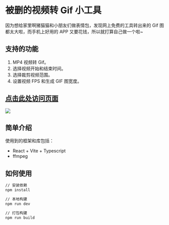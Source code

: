 # 被删的视频转 Gif 小工具

因为想给家里啊猪猫猫和小朋友们做表情包，发现网上免费的工具转出来的 Gif 图都太大啦，而手机上好用的 APP 又要花钱，所以就打算自己做一个啦~

## 支持的功能

1. MP4 视频转 Gif。
2. 选择视频开始和结束时间。
3. 选择裁剪视频范围。
4. 设置视频 FPS 和生成 GIF 图宽度。

## [点击此处访问页面](https://godbasin.github.io/video-to-gif/)
![](https://github-imglib-1255459943.cos.ap-chengdu.myqcloud.com/video2gif-website.png)

## 简单介绍

使用到的框架和库包括：
- React + Vite + Typescript
- ffmpeg

## 如何使用

``` cmd
// 安装依赖
npm install

// 本地构建
npm run dev

// 打包构建
npm run build
```